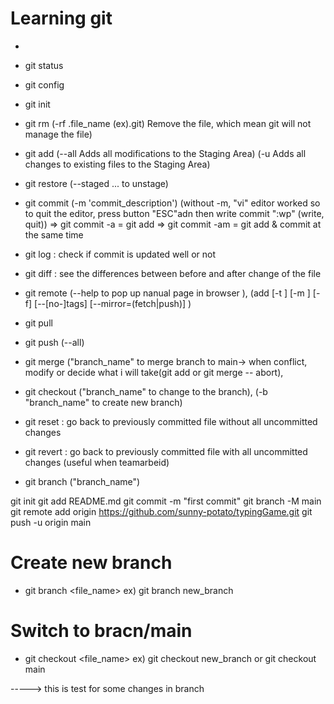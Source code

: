 # Learning git

-

* git status
* git config
* git init
* git rm (-rf .file_name (ex).git) Remove the file, which mean git will not manage the file)
* git add (--all Adds all modifications to the Staging Area) (-u Adds all changes to existing files to the Staging Area)
* git restore (--staged <file>... to unstage)
* git commit (-m 'commit_description') (without -m, "vi" editor worked so to quit the editor, press button "ESC"adn then write commit ":wp" (write, quit))
  => git commit -a = git add
  => git commit -am = git add & commit at the same time
* git log : check if commit is updated well or not
* git diff : see the differences between before and after change of the file
* git remote (--help to pop up nanual page in browser ), (add [-t <branch>] [-m <master>] [-f] [--[no-]tags] [--mirror=(fetch|push)] <name> <url>)
* git pull
* git push (--all)
* git merge ("branch_name" to merge branch to main-> when conflict, modify or decide what i will take(git add or git merge -- abort),
* git checkout ("branch_name" to change to the branch), (-b "branch_name" to create new branch)

* git reset : go back to previously committed file without all uncommitted changes
* git revert : go back to previously committed file with all uncommitted changes (useful when teamarbeid)
* git branch ("branch_name")

git init
git add README.md
git commit -m "first commit"
git branch -M main
git remote add origin https://github.com/sunny-potato/typingGame.git
git push -u origin main

# Create new branch

- git branch <file_name> ex) git branch new_branch

# Switch to bracn/main

- git checkout <file_name> ex) git checkout new_branch or git checkout main

-----> this is test for some changes in branch
